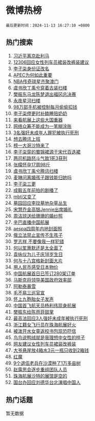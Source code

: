 # 微博热榜

`最后更新时间：2024-11-13 16:27:10 +0800`

## 热门搜索

1. [习近平离京赴利马](https://m.weibo.cn/search?containerid=100103type%3D1%26t%3D10%26q%3D%23%E4%B9%A0%E8%BF%91%E5%B9%B3%E7%A6%BB%E4%BA%AC%E8%B5%B4%E5%88%A9%E9%A9%AC%23&stream_entry_id=51&isnewpage=1&extparam=seat%3D1%26pos%3D0%26cate%3D10103%26q%3D%2523%25E4%25B9%25A0%25E8%25BF%2591%25E5%25B9%25B3%25E7%25A6%25BB%25E4%25BA%25AC%25E8%25B5%25B4%25E5%2588%25A9%25E9%25A9%25AC%2523%26stream_entry_id%3D51%26c_type%3D51%26filter_type%3Drealtimehot%26dgr%3D0%26display_time%3D1731486429%26pre_seqid%3D17314864299650187602087)
1. [12306回应女性列车员裙装改裤装建议](https://m.weibo.cn/search?containerid=100103type%3D1%26t%3D10%26q%3D%2312306%E5%9B%9E%E5%BA%94%E5%A5%B3%E6%80%A7%E5%88%97%E8%BD%A6%E5%91%98%E8%A3%99%E8%A3%85%E6%94%B9%E8%A3%A4%E8%A3%85%E5%BB%BA%E8%AE%AE%23&stream_entry_id=31&isnewpage=1&extparam=seat%3D1%26flag%3D1%26realpos%3D1%26filter_type%3Drealtimehot%26c_type%3D31%26lcate%3D5001%26cate%3D5001%26q%3D%252312306%25E5%259B%259E%25E5%25BA%2594%25E5%25A5%25B3%25E6%2580%25A7%25E5%2588%2597%25E8%25BD%25A6%25E5%2591%2598%25E8%25A3%2599%25E8%25A3%2585%25E6%2594%25B9%25E8%25A3%25A4%25E8%25A3%2585%25E5%25BB%25BA%25E8%25AE%25AE%2523%26stream_entry_id%3D31%26pos%3D0%26band_rank%3D1%26dgr%3D0%26display_time%3D1731486429%26pre_seqid%3D17314864299650187602087)
1. [李子柒身份证改名](https://m.weibo.cn/search?containerid=100103type%3D1%26t%3D10%26q%3D%23%E6%9D%8E%E5%AD%90%E6%9F%92%E8%BA%AB%E4%BB%BD%E8%AF%81%E6%94%B9%E5%90%8D%23&stream_entry_id=31&isnewpage=1&extparam=seat%3D1%26flag%3D2%26realpos%3D2%26filter_type%3Drealtimehot%26c_type%3D31%26lcate%3D5001%26cate%3D5001%26q%3D%2523%25E6%259D%258E%25E5%25AD%2590%25E6%259F%2592%25E8%25BA%25AB%25E4%25BB%25BD%25E8%25AF%2581%25E6%2594%25B9%25E5%2590%258D%2523%26stream_entry_id%3D31%26pos%3D1%26band_rank%3D2%26dgr%3D0%26display_time%3D1731486429%26pre_seqid%3D17314864299650187602087)
1. [APEC为何如此重要](https://m.weibo.cn/search?containerid=100103type%3D1%26t%3D10%26q%3D%23APEC%E4%B8%BA%E4%BD%95%E5%A6%82%E6%AD%A4%E9%87%8D%E8%A6%81%23&stream_entry_id=31&isnewpage=1&extparam=seat%3D1%26flag%3D1%26realpos%3D3%26filter_type%3Drealtimehot%26c_type%3D31%26lcate%3D5001%26cate%3D5001%26q%3D%2523APEC%25E4%25B8%25BA%25E4%25BD%2595%25E5%25A6%2582%25E6%25AD%25A4%25E9%2587%258D%25E8%25A6%2581%2523%26stream_entry_id%3D31%26pos%3D2%26band_rank%3D3%26dgr%3D0%26display_time%3D1731486429%26pre_seqid%3D17314864299650187602087)
1. [NBA传奇球星齐聚澳门](https://m.weibo.cn/search?containerid=100103type%3D1%26t%3D10%26q%3D%23NBA%E4%BC%A0%E5%A5%87%E7%90%83%E6%98%9F%E9%BD%90%E8%81%9A%E6%BE%B3%E9%97%A8%23&stream_entry_id=31&isnewpage=1&extparam=seat%3D1%26pos%3D3%26is_ad_pos%3D1%26filter_type%3Drealtimehot%26topic_ad%3D1%26c_type%3D31%26lcate%3D5001%26cate%3D5001%26q%3D%2523NBA%25E4%25BC%25A0%25E5%25A5%2587%25E7%2590%2583%25E6%2598%259F%25E9%25BD%2590%25E8%2581%259A%25E6%25BE%25B3%25E9%2597%25A8%2523%26dgr%3D0%26adid%3D264003%26band_rank%3D4%26stream_entry_id%3D31%26display_time%3D1731486429%26pre_seqid%3D17314864299650187602087)
1. [虞书欣丁禹兮穿着古装扫楼](https://m.weibo.cn/search?containerid=100103type%3D1%26t%3D10%26q%3D%23%E8%99%9E%E4%B9%A6%E6%AC%A3%E4%B8%81%E7%A6%B9%E5%85%AE%E7%A9%BF%E7%9D%80%E5%8F%A4%E8%A3%85%E6%89%AB%E6%A5%BC%23&stream_entry_id=31&isnewpage=1&extparam=seat%3D1%26flag%3D1%26realpos%3D4%26filter_type%3Drealtimehot%26c_type%3D31%26lcate%3D5001%26cate%3D5001%26q%3D%2523%25E8%2599%259E%25E4%25B9%25A6%25E6%25AC%25A3%25E4%25B8%2581%25E7%25A6%25B9%25E5%2585%25AE%25E7%25A9%25BF%25E7%259D%2580%25E5%258F%25A4%25E8%25A3%2585%25E6%2589%25AB%25E6%25A5%25BC%2523%26stream_entry_id%3D31%26pos%3D4%26band_rank%3D4%26dgr%3D0%26display_time%3D1731486429%26pre_seqid%3D17314864299650187602087)
1. [樊振东马龙陈梦退出福冈总决赛](https://m.weibo.cn/search?containerid=100103type%3D1%26t%3D10%26q%3D%23%E6%A8%8A%E6%8C%AF%E4%B8%9C%E9%A9%AC%E9%BE%99%E9%99%88%E6%A2%A6%E9%80%80%E5%87%BA%E7%A6%8F%E5%86%88%E6%80%BB%E5%86%B3%E8%B5%9B%23&stream_entry_id=31&isnewpage=1&extparam=seat%3D1%26flag%3D1%26realpos%3D5%26filter_type%3Drealtimehot%26c_type%3D31%26lcate%3D5001%26cate%3D5001%26q%3D%2523%25E6%25A8%258A%25E6%258C%25AF%25E4%25B8%259C%25E9%25A9%25AC%25E9%25BE%2599%25E9%2599%2588%25E6%25A2%25A6%25E9%2580%2580%25E5%2587%25BA%25E7%25A6%258F%25E5%2586%2588%25E6%2580%25BB%25E5%2586%25B3%25E8%25B5%259B%2523%26stream_entry_id%3D31%26pos%3D5%26band_rank%3D5%26dgr%3D0%26display_time%3D1731486429%26pre_seqid%3D17314864299650187602087)
1. [永夜星河扫楼](https://m.weibo.cn/search?containerid=100103type%3D1%26t%3D10%26q%3D%E6%B0%B8%E5%A4%9C%E6%98%9F%E6%B2%B3%E6%89%AB%E6%A5%BC&stream_entry_id=31&isnewpage=1&extparam=seat%3D1%26flag%3D2%26realpos%3D6%26filter_type%3Drealtimehot%26c_type%3D31%26lcate%3D5001%26cate%3D5001%26q%3D%25E6%25B0%25B8%25E5%25A4%259C%25E6%2598%259F%25E6%25B2%25B3%25E6%2589%25AB%25E6%25A5%25BC%26stream_entry_id%3D31%26pos%3D6%26band_rank%3D6%26dgr%3D0%26display_time%3D1731486429%26pre_seqid%3D17314864299650187602087)
1. [98万部手机被控制每月偷偷扣钱](https://m.weibo.cn/search?containerid=100103type%3D1%26t%3D10%26q%3D%2398%E4%B8%87%E9%83%A8%E6%89%8B%E6%9C%BA%E8%A2%AB%E6%8E%A7%E5%88%B6%E6%AF%8F%E6%9C%88%E5%81%B7%E5%81%B7%E6%89%A3%E9%92%B1%23&stream_entry_id=31&isnewpage=1&extparam=seat%3D1%26flag%3D2%26realpos%3D7%26filter_type%3Drealtimehot%26c_type%3D31%26lcate%3D5001%26cate%3D5001%26q%3D%252398%25E4%25B8%2587%25E9%2583%25A8%25E6%2589%258B%25E6%259C%25BA%25E8%25A2%25AB%25E6%258E%25A7%25E5%2588%25B6%25E6%25AF%258F%25E6%259C%2588%25E5%2581%25B7%25E5%2581%25B7%25E6%2589%25A3%25E9%2592%25B1%2523%26stream_entry_id%3D31%26pos%3D7%26band_rank%3D7%26dgr%3D0%26display_time%3D1731486429%26pre_seqid%3D17314864299650187602087)
1. [李子柒停更时补瞌睡陪奶奶](https://m.weibo.cn/search?containerid=100103type%3D1%26t%3D10%26q%3D%23%E6%9D%8E%E5%AD%90%E6%9F%92%E5%81%9C%E6%9B%B4%E6%97%B6%E8%A1%A5%E7%9E%8C%E7%9D%A1%E9%99%AA%E5%A5%B6%E5%A5%B6%23&stream_entry_id=31&isnewpage=1&extparam=seat%3D1%26flag%3D0%26realpos%3D8%26filter_type%3Drealtimehot%26c_type%3D31%26lcate%3D5001%26cate%3D5001%26q%3D%2523%25E6%259D%258E%25E5%25AD%2590%25E6%259F%2592%25E5%2581%259C%25E6%259B%25B4%25E6%2597%25B6%25E8%25A1%25A5%25E7%259E%258C%25E7%259D%25A1%25E9%2599%25AA%25E5%25A5%25B6%25E5%25A5%25B6%2523%26stream_entry_id%3D31%26pos%3D8%26band_rank%3D8%26dgr%3D0%26display_time%3D1731486429%26pre_seqid%3D17314864299650187602087)
1. [来看航展上这些大国重器](https://m.weibo.cn/search?containerid=100103type%3D1%26t%3D10%26q%3D%23%E6%9D%A5%E7%9C%8B%E8%88%AA%E5%B1%95%E4%B8%8A%E8%BF%99%E4%BA%9B%E5%A4%A7%E5%9B%BD%E9%87%8D%E5%99%A8%23&stream_entry_id=31&isnewpage=1&extparam=seat%3D1%26flag%3D1%26realpos%3D9%26filter_type%3Drealtimehot%26c_type%3D31%26lcate%3D5001%26cate%3D5001%26q%3D%2523%25E6%259D%25A5%25E7%259C%258B%25E8%2588%25AA%25E5%25B1%2595%25E4%25B8%258A%25E8%25BF%2599%25E4%25BA%259B%25E5%25A4%25A7%25E5%259B%25BD%25E9%2587%258D%25E5%2599%25A8%2523%26stream_entry_id%3D31%26pos%3D9%26band_rank%3D9%26dgr%3D0%26display_time%3D1731486429%26pre_seqid%3D17314864299650187602087)
1. [网络众筹不能成为一笔糊涂账](https://m.weibo.cn/search?containerid=100103type%3D1%26t%3D10%26q%3D%23%E7%BD%91%E7%BB%9C%E4%BC%97%E7%AD%B9%E4%B8%8D%E8%83%BD%E6%88%90%E4%B8%BA%E4%B8%80%E7%AC%94%E7%B3%8A%E6%B6%82%E8%B4%A6%23&stream_entry_id=31&isnewpage=1&extparam=seat%3D1%26flag%3D1%26realpos%3D10%26filter_type%3Drealtimehot%26c_type%3D31%26lcate%3D5001%26cate%3D5001%26q%3D%2523%25E7%25BD%2591%25E7%25BB%259C%25E4%25BC%2597%25E7%25AD%25B9%25E4%25B8%258D%25E8%2583%25BD%25E6%2588%2590%25E4%25B8%25BA%25E4%25B8%2580%25E7%25AC%2594%25E7%25B3%258A%25E6%25B6%2582%25E8%25B4%25A6%2523%26stream_entry_id%3D31%26pos%3D10%26band_rank%3D10%26dgr%3D0%26display_time%3D1731486429%26pre_seqid%3D17314864299650187602087)
1. [3名强奸未成年人罪犯被执行死刑](https://m.weibo.cn/search?containerid=100103type%3D1%26t%3D10%26q%3D%233%E5%90%8D%E5%BC%BA%E5%A5%B8%E6%9C%AA%E6%88%90%E5%B9%B4%E4%BA%BA%E7%BD%AA%E7%8A%AF%E8%A2%AB%E6%89%A7%E8%A1%8C%E6%AD%BB%E5%88%91%23&stream_entry_id=31&isnewpage=1&extparam=seat%3D1%26flag%3D2%26realpos%3D11%26filter_type%3Drealtimehot%26c_type%3D31%26lcate%3D5001%26cate%3D5001%26q%3D%25233%25E5%2590%258D%25E5%25BC%25BA%25E5%25A5%25B8%25E6%259C%25AA%25E6%2588%2590%25E5%25B9%25B4%25E4%25BA%25BA%25E7%25BD%25AA%25E7%258A%25AF%25E8%25A2%25AB%25E6%2589%25A7%25E8%25A1%258C%25E6%25AD%25BB%25E5%2588%2591%2523%26stream_entry_id%3D31%26pos%3D11%26band_rank%3D11%26dgr%3D0%26display_time%3D1731486429%26pre_seqid%3D17314864299650187602087)
1. [想去腾讯上班](https://m.weibo.cn/search?containerid=100103type%3D1%26t%3D10%26q%3D%E6%83%B3%E5%8E%BB%E8%85%BE%E8%AE%AF%E4%B8%8A%E7%8F%AD&stream_entry_id=31&isnewpage=1&extparam=seat%3D1%26flag%3D1%26realpos%3D12%26filter_type%3Drealtimehot%26c_type%3D31%26lcate%3D5001%26cate%3D5001%26q%3D%25E6%2583%25B3%25E5%258E%25BB%25E8%2585%25BE%25E8%25AE%25AF%25E4%25B8%258A%25E7%258F%25AD%26stream_entry_id%3D31%26pos%3D12%26band_rank%3D12%26dgr%3D0%26display_time%3D1731486429%26pre_seqid%3D17314864299650187602087)
1. [榜一大哥沙特来了](https://m.weibo.cn/search?containerid=100103type%3D1%26t%3D10%26q%3D%23%E6%A6%9C%E4%B8%80%E5%A4%A7%E5%93%A5%E6%B2%99%E7%89%B9%E6%9D%A5%E4%BA%86%23&stream_entry_id=31&isnewpage=1&extparam=seat%3D1%26flag%3D0%26realpos%3D13%26filter_type%3Drealtimehot%26c_type%3D31%26lcate%3D5001%26cate%3D5001%26q%3D%2523%25E6%25A6%259C%25E4%25B8%2580%25E5%25A4%25A7%25E5%2593%25A5%25E6%25B2%2599%25E7%2589%25B9%25E6%259D%25A5%25E4%25BA%2586%2523%26stream_entry_id%3D31%26pos%3D13%26band_rank%3D13%26dgr%3D0%26display_time%3D1731486429%26pre_seqid%3D17314864299650187602087)
1. [李子柒穿的蜀锦裙源于宋代百迭裙](https://m.weibo.cn/search?containerid=100103type%3D1%26t%3D10%26q%3D%23%E6%9D%8E%E5%AD%90%E6%9F%92%E7%A9%BF%E7%9A%84%E8%9C%80%E9%94%A6%E8%A3%99%E6%BA%90%E4%BA%8E%E5%AE%8B%E4%BB%A3%E7%99%BE%E8%BF%AD%E8%A3%99%23&stream_entry_id=31&isnewpage=1&extparam=seat%3D1%26flag%3D1%26realpos%3D14%26filter_type%3Drealtimehot%26c_type%3D31%26lcate%3D5001%26cate%3D5001%26q%3D%2523%25E6%259D%258E%25E5%25AD%2590%25E6%259F%2592%25E7%25A9%25BF%25E7%259A%2584%25E8%259C%2580%25E9%2594%25A6%25E8%25A3%2599%25E6%25BA%2590%25E4%25BA%258E%25E5%25AE%258B%25E4%25BB%25A3%25E7%2599%25BE%25E8%25BF%25AD%25E8%25A3%2599%2523%26stream_entry_id%3D31%26pos%3D14%26band_rank%3D14%26dgr%3D0%26display_time%3D1731486429%26pre_seqid%3D17314864299650187602087)
1. [两司机路怒斗气致1死3获刑](https://m.weibo.cn/search?containerid=100103type%3D1%26t%3D10%26q%3D%23%E4%B8%A4%E5%8F%B8%E6%9C%BA%E8%B7%AF%E6%80%92%E6%96%97%E6%B0%94%E8%87%B41%E6%AD%BB3%E8%8E%B7%E5%88%91%23&stream_entry_id=31&isnewpage=1&extparam=seat%3D1%26flag%3D1%26realpos%3D15%26filter_type%3Drealtimehot%26c_type%3D31%26lcate%3D5001%26cate%3D5001%26q%3D%2523%25E4%25B8%25A4%25E5%258F%25B8%25E6%259C%25BA%25E8%25B7%25AF%25E6%2580%2592%25E6%2596%2597%25E6%25B0%2594%25E8%2587%25B41%25E6%25AD%25BB3%25E8%258E%25B7%25E5%2588%2591%2523%26stream_entry_id%3D31%26pos%3D15%26band_rank%3D15%26dgr%3D0%26display_time%3D1731486429%26pre_seqid%3D17314864299650187602087)
1. [张檬怀孕17周98斤](https://m.weibo.cn/search?containerid=100103type%3D1%26t%3D10%26q%3D%23%E5%BC%A0%E6%AA%AC%E6%80%80%E5%AD%9517%E5%91%A898%E6%96%A4%23&stream_entry_id=31&isnewpage=1&extparam=seat%3D1%26flag%3D2%26realpos%3D16%26filter_type%3Drealtimehot%26c_type%3D31%26lcate%3D5001%26cate%3D5001%26q%3D%2523%25E5%25BC%25A0%25E6%25AA%25AC%25E6%2580%2580%25E5%25AD%259517%25E5%2591%25A898%25E6%2596%25A4%2523%26stream_entry_id%3D31%26pos%3D16%26band_rank%3D16%26dgr%3D0%26display_time%3D1731486429%26pre_seqid%3D17314864299650187602087)
1. [虞书欣丁禹兮腾讯扫楼](https://m.weibo.cn/search?containerid=100103type%3D1%26t%3D10%26q%3D%E8%99%9E%E4%B9%A6%E6%AC%A3%E4%B8%81%E7%A6%B9%E5%85%AE%E8%85%BE%E8%AE%AF%E6%89%AB%E6%A5%BC&stream_entry_id=31&isnewpage=1&extparam=seat%3D1%26flag%3D1%26realpos%3D17%26filter_type%3Drealtimehot%26c_type%3D31%26lcate%3D5001%26cate%3D5001%26q%3D%25E8%2599%259E%25E4%25B9%25A6%25E6%25AC%25A3%25E4%25B8%2581%25E7%25A6%25B9%25E5%2585%25AE%25E8%2585%25BE%25E8%25AE%25AF%25E6%2589%25AB%25E6%25A5%25BC%26stream_entry_id%3D31%26pos%3D17%26band_rank%3D17%26dgr%3D0%26display_time%3D1731486429%26pre_seqid%3D17314864299650187602087)
1. [麦琳问离婚孩子跟钱能归她吗](https://m.weibo.cn/search?containerid=100103type%3D1%26t%3D10%26q%3D%23%E9%BA%A6%E7%90%B3%E9%97%AE%E7%A6%BB%E5%A9%9A%E5%AD%A9%E5%AD%90%E8%B7%9F%E9%92%B1%E8%83%BD%E5%BD%92%E5%A5%B9%E5%90%97%23&stream_entry_id=31&isnewpage=1&extparam=seat%3D1%26flag%3D2%26realpos%3D18%26filter_type%3Drealtimehot%26c_type%3D31%26lcate%3D5001%26cate%3D5001%26q%3D%2523%25E9%25BA%25A6%25E7%2590%25B3%25E9%2597%25AE%25E7%25A6%25BB%25E5%25A9%259A%25E5%25AD%25A9%25E5%25AD%2590%25E8%25B7%259F%25E9%2592%25B1%25E8%2583%25BD%25E5%25BD%2592%25E5%25A5%25B9%25E5%2590%2597%2523%26stream_entry_id%3D31%26pos%3D18%26band_rank%3D18%26dgr%3D0%26display_time%3D1731486429%26pre_seqid%3D17314864299650187602087)
1. [李子柒三更](https://m.weibo.cn/search?containerid=100103type%3D1%26t%3D10%26q%3D%23%E6%9D%8E%E5%AD%90%E6%9F%92%E4%B8%89%E6%9B%B4%23&stream_entry_id=31&isnewpage=1&extparam=seat%3D1%26flag%3D0%26realpos%3D19%26filter_type%3Drealtimehot%26c_type%3D31%26lcate%3D5001%26cate%3D5001%26q%3D%2523%25E6%259D%258E%25E5%25AD%2590%25E6%259F%2592%25E4%25B8%2589%25E6%259B%25B4%2523%26stream_entry_id%3D31%26pos%3D19%26band_rank%3D19%26dgr%3D0%26display_time%3D1731486429%26pre_seqid%3D17314864299650187602087)
1. [成毅五年前拍的剧播了](https://m.weibo.cn/search?containerid=100103type%3D1%26t%3D10%26q%3D%23%E6%88%90%E6%AF%85%E4%BA%94%E5%B9%B4%E5%89%8D%E6%8B%8D%E7%9A%84%E5%89%A7%E6%92%AD%E4%BA%86%23&stream_entry_id=31&isnewpage=1&extparam=seat%3D1%26flag%3D0%26realpos%3D20%26filter_type%3Drealtimehot%26c_type%3D31%26lcate%3D5001%26cate%3D5001%26q%3D%2523%25E6%2588%2590%25E6%25AF%2585%25E4%25BA%2594%25E5%25B9%25B4%25E5%2589%258D%25E6%258B%258D%25E7%259A%2584%25E5%2589%25A7%25E6%2592%25AD%25E4%25BA%2586%2523%26stream_entry_id%3D31%26pos%3D20%26band_rank%3D20%26dgr%3D0%26display_time%3D1731486429%26pre_seqid%3D17314864299650187602087)
1. [mbti又变了](https://m.weibo.cn/search?containerid=100103type%3D1%26t%3D10%26q%3Dmbti%E5%8F%88%E5%8F%98%E4%BA%86&stream_entry_id=31&isnewpage=1&extparam=seat%3D1%26flag%3D1%26realpos%3D21%26filter_type%3Drealtimehot%26c_type%3D31%26lcate%3D5001%26cate%3D5001%26q%3Dmbti%25E5%258F%2588%25E5%258F%2598%25E4%25BA%2586%26stream_entry_id%3D31%26pos%3D21%26band_rank%3D21%26dgr%3D0%26display_time%3D1731486429%26pre_seqid%3D17314864299650187602087)
1. [墓园回应李玟墓地杂草丛生](https://m.weibo.cn/search?containerid=100103type%3D1%26t%3D10%26q%3D%23%E5%A2%93%E5%9B%AD%E5%9B%9E%E5%BA%94%E6%9D%8E%E7%8E%9F%E5%A2%93%E5%9C%B0%E6%9D%82%E8%8D%89%E4%B8%9B%E7%94%9F%23&stream_entry_id=31&isnewpage=1&extparam=seat%3D1%26flag%3D1%26realpos%3D22%26filter_type%3Drealtimehot%26c_type%3D31%26lcate%3D5001%26cate%3D5001%26q%3D%2523%25E5%25A2%2593%25E5%259B%25AD%25E5%259B%259E%25E5%25BA%2594%25E6%259D%258E%25E7%258E%259F%25E5%25A2%2593%25E5%259C%25B0%25E6%259D%2582%25E8%258D%2589%25E4%25B8%259B%25E7%2594%259F%2523%26stream_entry_id%3D31%26pos%3D22%26band_rank%3D22%26dgr%3D0%26display_time%3D1731486429%26pre_seqid%3D17314864299650187602087)
1. [宋慧乔金高银Jennie出席婚礼](https://m.weibo.cn/search?containerid=100103type%3D1%26t%3D10%26q%3D%23%E5%AE%8B%E6%85%A7%E4%B9%94%E9%87%91%E9%AB%98%E9%93%B6Jennie%E5%87%BA%E5%B8%AD%E5%A9%9A%E7%A4%BC%23&stream_entry_id=31&isnewpage=1&extparam=seat%3D1%26flag%3D0%26realpos%3D23%26filter_type%3Drealtimehot%26c_type%3D31%26lcate%3D5001%26cate%3D5001%26q%3D%2523%25E5%25AE%258B%25E6%2585%25A7%25E4%25B9%2594%25E9%2587%2591%25E9%25AB%2598%25E9%2593%25B6Jennie%25E5%2587%25BA%25E5%25B8%25AD%25E5%25A9%259A%25E7%25A4%25BC%2523%26stream_entry_id%3D31%26pos%3D23%26band_rank%3D23%26dgr%3D0%26display_time%3D1731486429%26pre_seqid%3D17314864299650187602087)
1. [周洁琼送给珊珊的婚纱照](https://m.weibo.cn/search?containerid=100103type%3D1%26t%3D10%26q%3D%23%E5%91%A8%E6%B4%81%E7%90%BC%E9%80%81%E7%BB%99%E7%8F%8A%E7%8F%8A%E7%9A%84%E5%A9%9A%E7%BA%B1%E7%85%A7%23&stream_entry_id=31&isnewpage=1&extparam=seat%3D1%26flag%3D1%26realpos%3D24%26filter_type%3Drealtimehot%26c_type%3D31%26lcate%3D5001%26cate%3D5001%26q%3D%2523%25E5%2591%25A8%25E6%25B4%2581%25E7%2590%25BC%25E9%2580%2581%25E7%25BB%2599%25E7%258F%258A%25E7%258F%258A%25E7%259A%2584%25E5%25A9%259A%25E7%25BA%25B1%25E7%2585%25A7%2523%26stream_entry_id%3D31%26pos%3D24%26band_rank%3D24%26dgr%3D0%26display_time%3D1731486429%26pre_seqid%3D17314864299650187602087)
1. [辛巴直播中国航展](https://m.weibo.cn/search?containerid=100103type%3D1%26t%3D10%26q%3D%23%E8%BE%9B%E5%B7%B4%E7%9B%B4%E6%92%AD%E4%B8%AD%E5%9B%BD%E8%88%AA%E5%B1%95%23&stream_entry_id=31&isnewpage=1&extparam=seat%3D1%26flag%3D0%26realpos%3D25%26filter_type%3Drealtimehot%26c_type%3D31%26lcate%3D5001%26cate%3D5001%26pos%3D25%26q%3D%2523%25E8%25BE%259B%25E5%25B7%25B4%25E7%259B%25B4%25E6%2592%25AD%25E4%25B8%25AD%25E5%259B%25BD%25E8%2588%25AA%25E5%25B1%2595%2523%26dgr%3D0%26band_rank%3D25%26adid%3D264001%26stream_entry_id%3D31%26display_time%3D1731486429%26pre_seqid%3D17314864299650187602087)
1. [aespa四周年内地封面照](https://m.weibo.cn/search?containerid=100103type%3D1%26t%3D10%26q%3D%23aespa%E5%9B%9B%E5%91%A8%E5%B9%B4%E5%86%85%E5%9C%B0%E5%B0%81%E9%9D%A2%E7%85%A7%23&stream_entry_id=31&isnewpage=1&extparam=seat%3D1%26flag%3D0%26realpos%3D26%26filter_type%3Drealtimehot%26c_type%3D31%26lcate%3D5001%26cate%3D5001%26q%3D%2523aespa%25E5%259B%259B%25E5%2591%25A8%25E5%25B9%25B4%25E5%2586%2585%25E5%259C%25B0%25E5%25B0%2581%25E9%259D%25A2%25E7%2585%25A7%2523%26stream_entry_id%3D31%26pos%3D26%26band_rank%3D26%26dgr%3D0%26display_time%3D1731486429%26pre_seqid%3D17314864299650187602087)
1. [俄立法禁止宣传不生孩子](https://m.weibo.cn/search?containerid=100103type%3D1%26t%3D10%26q%3D%23%E4%BF%84%E7%AB%8B%E6%B3%95%E7%A6%81%E6%AD%A2%E5%AE%A3%E4%BC%A0%E4%B8%8D%E7%94%9F%E5%AD%A9%E5%AD%90%23&stream_entry_id=31&isnewpage=1&extparam=seat%3D1%26flag%3D0%26realpos%3D27%26filter_type%3Drealtimehot%26c_type%3D31%26lcate%3D5001%26cate%3D5001%26q%3D%2523%25E4%25BF%2584%25E7%25AB%258B%25E6%25B3%2595%25E7%25A6%2581%25E6%25AD%25A2%25E5%25AE%25A3%25E4%25BC%25A0%25E4%25B8%258D%25E7%2594%259F%25E5%25AD%25A9%25E5%25AD%2590%2523%26stream_entry_id%3D31%26pos%3D27%26band_rank%3D27%26dgr%3D0%26display_time%3D1731486429%26pre_seqid%3D17314864299650187602087)
1. [罗志祥 不要像我一样犯错](https://m.weibo.cn/search?containerid=100103type%3D1%26t%3D10%26q%3D%E7%BD%97%E5%BF%97%E7%A5%A5+%E4%B8%8D%E8%A6%81%E5%83%8F%E6%88%91%E4%B8%80%E6%A0%B7%E7%8A%AF%E9%94%99&stream_entry_id=31&isnewpage=1&extparam=seat%3D1%26flag%3D0%26realpos%3D28%26filter_type%3Drealtimehot%26c_type%3D31%26lcate%3D5001%26cate%3D5001%26q%3D%25E7%25BD%2597%25E5%25BF%2597%25E7%25A5%25A5%2520%25E4%25B8%258D%25E8%25A6%2581%25E5%2583%258F%25E6%2588%2591%25E4%25B8%2580%25E6%25A0%25B7%25E7%258A%25AF%25E9%2594%2599%26stream_entry_id%3D31%26pos%3D28%26band_rank%3D28%26dgr%3D0%26display_time%3D1731486429%26pre_seqid%3D17314864299650187602087)
1. [何以笙箫默还是太全面了](https://m.weibo.cn/search?containerid=100103type%3D1%26t%3D10%26q%3D%E4%BD%95%E4%BB%A5%E7%AC%99%E7%AE%AB%E9%BB%98%E8%BF%98%E6%98%AF%E5%A4%AA%E5%85%A8%E9%9D%A2%E4%BA%86&stream_entry_id=31&isnewpage=1&extparam=seat%3D1%26flag%3D1%26realpos%3D29%26filter_type%3Drealtimehot%26c_type%3D31%26lcate%3D5001%26cate%3D5001%26q%3D%25E4%25BD%2595%25E4%25BB%25A5%25E7%25AC%2599%25E7%25AE%25AB%25E9%25BB%2598%25E8%25BF%2598%25E6%2598%25AF%25E5%25A4%25AA%25E5%2585%25A8%25E9%259D%25A2%25E4%25BA%2586%26stream_entry_id%3D31%26pos%3D29%26band_rank%3D29%26dgr%3D0%26display_time%3D1731486429%26pre_seqid%3D17314864299650187602087)
1. [袁咏仪为儿子庆18岁生日](https://m.weibo.cn/search?containerid=100103type%3D1%26t%3D10%26q%3D%23%E8%A2%81%E5%92%8F%E4%BB%AA%E4%B8%BA%E5%84%BF%E5%AD%90%E5%BA%8618%E5%B2%81%E7%94%9F%E6%97%A5%23&stream_entry_id=31&isnewpage=1&extparam=seat%3D1%26flag%3D0%26realpos%3D30%26filter_type%3Drealtimehot%26c_type%3D31%26lcate%3D5001%26cate%3D5001%26q%3D%2523%25E8%25A2%2581%25E5%2592%258F%25E4%25BB%25AA%25E4%25B8%25BA%25E5%2584%25BF%25E5%25AD%2590%25E5%25BA%258618%25E5%25B2%2581%25E7%2594%259F%25E6%2597%25A5%2523%26stream_entry_id%3D31%26pos%3D30%26band_rank%3D30%26dgr%3D0%26display_time%3D1731486429%26pre_seqid%3D17314864299650187602087)
1. [何与十八宫格新封面大片](https://m.weibo.cn/search?containerid=100103type%3D1%26t%3D10%26q%3D%E4%BD%95%E4%B8%8E%E5%8D%81%E5%85%AB%E5%AE%AB%E6%A0%BC%E6%96%B0%E5%B0%81%E9%9D%A2%E5%A4%A7%E7%89%87&stream_entry_id=31&isnewpage=1&extparam=seat%3D1%26flag%3D1%26realpos%3D31%26filter_type%3Drealtimehot%26c_type%3D31%26lcate%3D5001%26cate%3D5001%26q%3D%25E4%25BD%2595%25E4%25B8%258E%25E5%258D%2581%25E5%2585%25AB%25E5%25AE%25AB%25E6%25A0%25BC%25E6%2596%25B0%25E5%25B0%2581%25E9%259D%25A2%25E5%25A4%25A7%25E7%2589%2587%26stream_entry_id%3D31%26pos%3D31%26band_rank%3D31%26dgr%3D0%26display_time%3D1731486429%26pre_seqid%3D17314864299650187602087)
1. [用人民币感受日本物价](https://m.weibo.cn/search?containerid=100103type%3D1%26t%3D10%26q%3D%E7%94%A8%E4%BA%BA%E6%B0%91%E5%B8%81%E6%84%9F%E5%8F%97%E6%97%A5%E6%9C%AC%E7%89%A9%E4%BB%B7&stream_entry_id=31&isnewpage=1&extparam=seat%3D1%26flag%3D1%26realpos%3D32%26filter_type%3Drealtimehot%26c_type%3D31%26lcate%3D5001%26cate%3D5001%26q%3D%25E7%2594%25A8%25E4%25BA%25BA%25E6%25B0%2591%25E5%25B8%2581%25E6%2584%259F%25E5%258F%2597%25E6%2597%25A5%25E6%259C%25AC%25E7%2589%25A9%25E4%25BB%25B7%26stream_entry_id%3D31%26pos%3D32%26band_rank%3D32%26dgr%3D0%26display_time%3D1731486429%26pre_seqid%3D17314864299650187602087)
1. [中国航展首日已签订280架订单](https://m.weibo.cn/search?containerid=100103type%3D1%26t%3D10%26q%3D%23%E4%B8%AD%E5%9B%BD%E8%88%AA%E5%B1%95%E9%A6%96%E6%97%A5%E5%B7%B2%E7%AD%BE%E8%AE%A2280%E6%9E%B6%E8%AE%A2%E5%8D%95%23&stream_entry_id=31&isnewpage=1&extparam=seat%3D1%26flag%3D0%26realpos%3D33%26filter_type%3Drealtimehot%26c_type%3D31%26lcate%3D5001%26cate%3D5001%26q%3D%2523%25E4%25B8%25AD%25E5%259B%25BD%25E8%2588%25AA%25E5%25B1%2595%25E9%25A6%2596%25E6%2597%25A5%25E5%25B7%25B2%25E7%25AD%25BE%25E8%25AE%25A2280%25E6%259E%25B6%25E8%25AE%25A2%25E5%258D%2595%2523%26stream_entry_id%3D31%26pos%3D33%26band_rank%3D33%26dgr%3D0%26display_time%3D1731486429%26pre_seqid%3D17314864299650187602087)
1. [马斯克将领导美国政府效率部](https://m.weibo.cn/search?containerid=100103type%3D1%26t%3D10%26q%3D%23%E9%A9%AC%E6%96%AF%E5%85%8B%E5%B0%86%E9%A2%86%E5%AF%BC%E7%BE%8E%E5%9B%BD%E6%94%BF%E5%BA%9C%E6%95%88%E7%8E%87%E9%83%A8%23&stream_entry_id=31&isnewpage=1&extparam=seat%3D1%26flag%3D0%26realpos%3D34%26filter_type%3Drealtimehot%26c_type%3D31%26lcate%3D5001%26cate%3D5001%26q%3D%2523%25E9%25A9%25AC%25E6%2596%25AF%25E5%2585%258B%25E5%25B0%2586%25E9%25A2%2586%25E5%25AF%25BC%25E7%25BE%258E%25E5%259B%25BD%25E6%2594%25BF%25E5%25BA%259C%25E6%2595%2588%25E7%258E%2587%25E9%2583%25A8%2523%26stream_entry_id%3D31%26pos%3D34%26band_rank%3D34%26dgr%3D0%26display_time%3D1731486429%26pre_seqid%3D17314864299650187602087)
1. [阿勒泰暴雪](https://m.weibo.cn/search?containerid=100103type%3D1%26t%3D10%26q%3D%E9%98%BF%E5%8B%92%E6%B3%B0%E6%9A%B4%E9%9B%AA&stream_entry_id=31&isnewpage=1&extparam=seat%3D1%26flag%3D1%26realpos%3D35%26filter_type%3Drealtimehot%26c_type%3D31%26lcate%3D5001%26cate%3D5001%26q%3D%25E9%2598%25BF%25E5%258B%2592%25E6%25B3%25B0%25E6%259A%25B4%25E9%259B%25AA%26stream_entry_id%3D31%26pos%3D35%26band_rank%3D35%26dgr%3D0%26display_time%3D1731486429%26pre_seqid%3D17314864299650187602087)
1. [毛不易三巡官宣](https://m.weibo.cn/search?containerid=100103type%3D1%26t%3D10%26q%3D%E6%AF%9B%E4%B8%8D%E6%98%93%E4%B8%89%E5%B7%A1%E5%AE%98%E5%AE%A3&stream_entry_id=31&isnewpage=1&extparam=seat%3D1%26flag%3D1%26realpos%3D36%26filter_type%3Drealtimehot%26c_type%3D31%26lcate%3D5001%26cate%3D5001%26q%3D%25E6%25AF%259B%25E4%25B8%258D%25E6%2598%2593%25E4%25B8%2589%25E5%25B7%25A1%25E5%25AE%2598%25E5%25AE%25A3%26stream_entry_id%3D31%26pos%3D36%26band_rank%3D36%26dgr%3D0%26display_time%3D1731486429%26pre_seqid%3D17314864299650187602087)
1. [怀上九胞胎女子发声](https://m.weibo.cn/search?containerid=100103type%3D1%26t%3D10%26q%3D%23%E6%80%80%E4%B8%8A%E4%B9%9D%E8%83%9E%E8%83%8E%E5%A5%B3%E5%AD%90%E5%8F%91%E5%A3%B0%23&stream_entry_id=31&isnewpage=1&extparam=seat%3D1%26flag%3D0%26realpos%3D37%26filter_type%3Drealtimehot%26c_type%3D31%26lcate%3D5001%26cate%3D5001%26q%3D%2523%25E6%2580%2580%25E4%25B8%258A%25E4%25B9%259D%25E8%2583%259E%25E8%2583%258E%25E5%25A5%25B3%25E5%25AD%2590%25E5%258F%2591%25E5%25A3%25B0%2523%26stream_entry_id%3D31%26pos%3D37%26band_rank%3D37%26dgr%3D0%26display_time%3D1731486429%26pre_seqid%3D17314864299650187602087)
1. [中国首飞航天员杨利伟现身航展](https://m.weibo.cn/search?containerid=100103type%3D1%26t%3D10%26q%3D%23%E4%B8%AD%E5%9B%BD%E9%A6%96%E9%A3%9E%E8%88%AA%E5%A4%A9%E5%91%98%E6%9D%A8%E5%88%A9%E4%BC%9F%E7%8E%B0%E8%BA%AB%E8%88%AA%E5%B1%95%23&stream_entry_id=31&isnewpage=1&extparam=seat%3D1%26flag%3D1%26realpos%3D38%26filter_type%3Drealtimehot%26c_type%3D31%26lcate%3D5001%26cate%3D5001%26q%3D%2523%25E4%25B8%25AD%25E5%259B%25BD%25E9%25A6%2596%25E9%25A3%259E%25E8%2588%25AA%25E5%25A4%25A9%25E5%2591%2598%25E6%259D%25A8%25E5%2588%25A9%25E4%25BC%259F%25E7%258E%25B0%25E8%25BA%25AB%25E8%2588%25AA%25E5%25B1%2595%2523%26stream_entry_id%3D31%26pos%3D38%26band_rank%3D38%26dgr%3D0%26display_time%3D1731486429%26pre_seqid%3D17314864299650187602087)
1. [樊振东给陈雨菲鼓掌](https://m.weibo.cn/search?containerid=100103type%3D1%26t%3D10%26q%3D%23%E6%A8%8A%E6%8C%AF%E4%B8%9C%E7%BB%99%E9%99%88%E9%9B%A8%E8%8F%B2%E9%BC%93%E6%8E%8C%23&stream_entry_id=31&isnewpage=1&extparam=seat%3D1%26flag%3D1%26realpos%3D39%26filter_type%3Drealtimehot%26c_type%3D31%26lcate%3D5001%26cate%3D5001%26q%3D%2523%25E6%25A8%258A%25E6%258C%25AF%25E4%25B8%259C%25E7%25BB%2599%25E9%2599%2588%25E9%259B%25A8%25E8%258F%25B2%25E9%25BC%2593%25E6%258E%258C%2523%26stream_entry_id%3D31%26pos%3D39%26band_rank%3D39%26dgr%3D0%26display_time%3D1731486429%26pre_seqid%3D17314864299650187602087)
1. [最高法回应3人强奸未成年被执行死刑](https://m.weibo.cn/search?containerid=100103type%3D1%26t%3D10%26q%3D%23%E6%9C%80%E9%AB%98%E6%B3%95%E5%9B%9E%E5%BA%943%E4%BA%BA%E5%BC%BA%E5%A5%B8%E6%9C%AA%E6%88%90%E5%B9%B4%E8%A2%AB%E6%89%A7%E8%A1%8C%E6%AD%BB%E5%88%91%23&stream_entry_id=31&isnewpage=1&extparam=seat%3D1%26flag%3D0%26realpos%3D40%26filter_type%3Drealtimehot%26c_type%3D31%26lcate%3D5001%26cate%3D5001%26q%3D%2523%25E6%259C%2580%25E9%25AB%2598%25E6%25B3%2595%25E5%259B%259E%25E5%25BA%25943%25E4%25BA%25BA%25E5%25BC%25BA%25E5%25A5%25B8%25E6%259C%25AA%25E6%2588%2590%25E5%25B9%25B4%25E8%25A2%25AB%25E6%2589%25A7%25E8%25A1%258C%25E6%25AD%25BB%25E5%2588%2591%2523%26stream_entry_id%3D31%26pos%3D40%26band_rank%3D40%26dgr%3D0%26display_time%3D1731486429%26pre_seqid%3D17314864299650187602087)
1. [浙江籍女飞行员在珠海航展好火](https://m.weibo.cn/search?containerid=100103type%3D1%26t%3D10%26q%3D%23%E6%B5%99%E6%B1%9F%E7%B1%8D%E5%A5%B3%E9%A3%9E%E8%A1%8C%E5%91%98%E5%9C%A8%E7%8F%A0%E6%B5%B7%E8%88%AA%E5%B1%95%E5%A5%BD%E7%81%AB%23&stream_entry_id=31&isnewpage=1&extparam=seat%3D1%26flag%3D0%26realpos%3D41%26filter_type%3Drealtimehot%26c_type%3D31%26lcate%3D5001%26cate%3D5001%26q%3D%2523%25E6%25B5%2599%25E6%25B1%259F%25E7%25B1%258D%25E5%25A5%25B3%25E9%25A3%259E%25E8%25A1%258C%25E5%2591%2598%25E5%259C%25A8%25E7%258F%25A0%25E6%25B5%25B7%25E8%2588%25AA%25E5%25B1%2595%25E5%25A5%25BD%25E7%2581%25AB%2523%26stream_entry_id%3D31%26pos%3D41%26band_rank%3D41%26dgr%3D0%26display_time%3D1731486429%26pre_seqid%3D17314864299650187602087)
1. [被泼开水女童返校书包现恐吓信](https://m.weibo.cn/search?containerid=100103type%3D1%26t%3D10%26q%3D%23%E8%A2%AB%E6%B3%BC%E5%BC%80%E6%B0%B4%E5%A5%B3%E7%AB%A5%E8%BF%94%E6%A0%A1%E4%B9%A6%E5%8C%85%E7%8E%B0%E6%81%90%E5%90%93%E4%BF%A1%23&stream_entry_id=31&isnewpage=1&extparam=seat%3D1%26flag%3D0%26realpos%3D42%26filter_type%3Drealtimehot%26c_type%3D31%26lcate%3D5001%26cate%3D5001%26q%3D%2523%25E8%25A2%25AB%25E6%25B3%25BC%25E5%25BC%2580%25E6%25B0%25B4%25E5%25A5%25B3%25E7%25AB%25A5%25E8%25BF%2594%25E6%25A0%25A1%25E4%25B9%25A6%25E5%258C%2585%25E7%258E%25B0%25E6%2581%2590%25E5%2590%2593%25E4%25BF%25A1%2523%26stream_entry_id%3D31%26pos%3D42%26band_rank%3D42%26dgr%3D0%26display_time%3D1731486429%26pre_seqid%3D17314864299650187602087)
1. [鸟鸟说鸭绒就是我理想中女性的样子](https://m.weibo.cn/search?containerid=100103type%3D1%26t%3D10%26q%3D%23%E9%B8%9F%E9%B8%9F%E8%AF%B4%E9%B8%AD%E7%BB%92%E5%B0%B1%E6%98%AF%E6%88%91%E7%90%86%E6%83%B3%E4%B8%AD%E5%A5%B3%E6%80%A7%E7%9A%84%E6%A0%B7%E5%AD%90%23&stream_entry_id=31&isnewpage=1&extparam=seat%3D1%26flag%3D1%26realpos%3D43%26filter_type%3Drealtimehot%26c_type%3D31%26lcate%3D5001%26cate%3D5001%26q%3D%2523%25E9%25B8%259F%25E9%25B8%259F%25E8%25AF%25B4%25E9%25B8%25AD%25E7%25BB%2592%25E5%25B0%25B1%25E6%2598%25AF%25E6%2588%2591%25E7%2590%2586%25E6%2583%25B3%25E4%25B8%25AD%25E5%25A5%25B3%25E6%2580%25A7%25E7%259A%2584%25E6%25A0%25B7%25E5%25AD%2590%2523%26stream_entry_id%3D31%26pos%3D43%26band_rank%3D43%26dgr%3D0%26display_time%3D1731486429%26pre_seqid%3D17314864299650187602087)
1. [网友建议女性列车员裙装改裤装](https://m.weibo.cn/search?containerid=100103type%3D1%26t%3D10%26q%3D%23%E7%BD%91%E5%8F%8B%E5%BB%BA%E8%AE%AE%E5%A5%B3%E6%80%A7%E5%88%97%E8%BD%A6%E5%91%98%E8%A3%99%E8%A3%85%E6%94%B9%E8%A3%A4%E8%A3%85%23&stream_entry_id=31&isnewpage=1&extparam=seat%3D1%26flag%3D1%26realpos%3D44%26filter_type%3Drealtimehot%26c_type%3D31%26lcate%3D5001%26cate%3D5001%26q%3D%2523%25E7%25BD%2591%25E5%258F%258B%25E5%25BB%25BA%25E8%25AE%25AE%25E5%25A5%25B3%25E6%2580%25A7%25E5%2588%2597%25E8%25BD%25A6%25E5%2591%2598%25E8%25A3%2599%25E8%25A3%2585%25E6%2594%25B9%25E8%25A3%25A4%25E8%25A3%2585%2523%26stream_entry_id%3D31%26pos%3D44%26band_rank%3D44%26dgr%3D0%26display_time%3D1731486429%26pre_seqid%3D17314864299650187602087)
1. [大爷悬崖放4箱水3元一瓶只收到2箱钱](https://m.weibo.cn/search?containerid=100103type%3D1%26t%3D10%26q%3D%23%E5%A4%A7%E7%88%B7%E6%82%AC%E5%B4%96%E6%94%BE4%E7%AE%B1%E6%B0%B43%E5%85%83%E4%B8%80%E7%93%B6%E5%8F%AA%E6%94%B6%E5%88%B02%E7%AE%B1%E9%92%B1%23&stream_entry_id=31&isnewpage=1&extparam=seat%3D1%26flag%3D0%26realpos%3D45%26filter_type%3Drealtimehot%26c_type%3D31%26lcate%3D5001%26cate%3D5001%26q%3D%2523%25E5%25A4%25A7%25E7%2588%25B7%25E6%2582%25AC%25E5%25B4%2596%25E6%2594%25BE4%25E7%25AE%25B1%25E6%25B0%25B43%25E5%2585%2583%25E4%25B8%2580%25E7%2593%25B6%25E5%258F%25AA%25E6%2594%25B6%25E5%2588%25B02%25E7%25AE%25B1%25E9%2592%25B1%2523%26stream_entry_id%3D31%26pos%3D45%26band_rank%3D45%26dgr%3D0%26display_time%3D1731486429%26pre_seqid%3D17314864299650187602087)
1. [红魔](https://m.weibo.cn/search?containerid=100103type%3D1%26t%3D10%26q%3D%E7%BA%A2%E9%AD%94&stream_entry_id=31&isnewpage=1&extparam=seat%3D1%26flag%3D1%26realpos%3D46%26filter_type%3Drealtimehot%26c_type%3D31%26lcate%3D5001%26cate%3D5001%26q%3D%25E7%25BA%25A2%25E9%25AD%2594%26stream_entry_id%3D31%26pos%3D46%26band_rank%3D46%26dgr%3D0%26display_time%3D1731486429%26pre_seqid%3D17314864299650187602087)
1. [9个退伍老兵在沙漠种了1万多亩树](https://m.weibo.cn/search?containerid=100103type%3D1%26t%3D10%26q%3D%239%E4%B8%AA%E9%80%80%E4%BC%8D%E8%80%81%E5%85%B5%E5%9C%A8%E6%B2%99%E6%BC%A0%E7%A7%8D%E4%BA%861%E4%B8%87%E5%A4%9A%E4%BA%A9%E6%A0%91%23&stream_entry_id=31&isnewpage=1&extparam=seat%3D1%26flag%3D1%26realpos%3D47%26filter_type%3Drealtimehot%26c_type%3D31%26lcate%3D5001%26cate%3D5001%26q%3D%25239%25E4%25B8%25AA%25E9%2580%2580%25E4%25BC%258D%25E8%2580%2581%25E5%2585%25B5%25E5%259C%25A8%25E6%25B2%2599%25E6%25BC%25A0%25E7%25A7%258D%25E4%25BA%25861%25E4%25B8%2587%25E5%25A4%259A%25E4%25BA%25A9%25E6%25A0%2591%2523%26stream_entry_id%3D31%26pos%3D47%26band_rank%3D47%26dgr%3D0%26display_time%3D1731486429%26pre_seqid%3D17314864299650187602087)
1. [赵露思会逐步重组团队人员](https://m.weibo.cn/search?containerid=100103type%3D1%26t%3D10%26q%3D%23%E8%B5%B5%E9%9C%B2%E6%80%9D%E4%BC%9A%E9%80%90%E6%AD%A5%E9%87%8D%E7%BB%84%E5%9B%A2%E9%98%9F%E4%BA%BA%E5%91%98%23&stream_entry_id=31&isnewpage=1&extparam=seat%3D1%26flag%3D0%26realpos%3D48%26filter_type%3Drealtimehot%26c_type%3D31%26lcate%3D5001%26cate%3D5001%26q%3D%2523%25E8%25B5%25B5%25E9%259C%25B2%25E6%2580%259D%25E4%25BC%259A%25E9%2580%2590%25E6%25AD%25A5%25E9%2587%258D%25E7%25BB%2584%25E5%259B%25A2%25E9%2598%259F%25E4%25BA%25BA%25E5%2591%2598%2523%26stream_entry_id%3D31%26pos%3D48%26band_rank%3D48%26dgr%3D0%26display_time%3D1731486429%26pre_seqid%3D17314864299650187602087)
1. [珠海航展沙特的展馆是空的](https://m.weibo.cn/search?containerid=100103type%3D1%26t%3D10%26q%3D%23%E7%8F%A0%E6%B5%B7%E8%88%AA%E5%B1%95%E6%B2%99%E7%89%B9%E7%9A%84%E5%B1%95%E9%A6%86%E6%98%AF%E7%A9%BA%E7%9A%84%23&stream_entry_id=31&isnewpage=1&extparam=seat%3D1%26flag%3D0%26realpos%3D49%26filter_type%3Drealtimehot%26c_type%3D31%26lcate%3D5001%26cate%3D5001%26q%3D%2523%25E7%258F%25A0%25E6%25B5%25B7%25E8%2588%25AA%25E5%25B1%2595%25E6%25B2%2599%25E7%2589%25B9%25E7%259A%2584%25E5%25B1%2595%25E9%25A6%2586%25E6%2598%25AF%25E7%25A9%25BA%25E7%259A%2584%2523%26stream_entry_id%3D31%26pos%3D49%26band_rank%3D49%26dgr%3D0%26display_time%3D1731486429%26pre_seqid%3D17314864299650187602087)
1. [国台办回应刘德华台北演唱中国人](https://m.weibo.cn/search?containerid=100103type%3D1%26t%3D10%26q%3D%23%E5%9B%BD%E5%8F%B0%E5%8A%9E%E5%9B%9E%E5%BA%94%E5%88%98%E5%BE%B7%E5%8D%8E%E5%8F%B0%E5%8C%97%E6%BC%94%E5%94%B1%E4%B8%AD%E5%9B%BD%E4%BA%BA%23&stream_entry_id=31&isnewpage=1&extparam=seat%3D1%26flag%3D0%26realpos%3D50%26filter_type%3Drealtimehot%26c_type%3D31%26lcate%3D5001%26cate%3D5001%26q%3D%2523%25E5%259B%25BD%25E5%258F%25B0%25E5%258A%259E%25E5%259B%259E%25E5%25BA%2594%25E5%2588%2598%25E5%25BE%25B7%25E5%258D%258E%25E5%258F%25B0%25E5%258C%2597%25E6%25BC%2594%25E5%2594%25B1%25E4%25B8%25AD%25E5%259B%25BD%25E4%25BA%25BA%2523%26stream_entry_id%3D31%26pos%3D50%26band_rank%3D50%26dgr%3D0%26display_time%3D1731486429%26pre_seqid%3D17314864299650187602087)

## 热门话题

暂无数据
